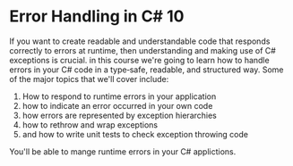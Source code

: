# Error Handling in C# 10

If you want to create readable and understandable code that responds correctly to errors at runtime, then understanding and making use of C# exceptions is crucial.
in this course we're going to learn how to handle errors in your C# code in a type‑safe, readable, and structured way. Some of the major topics that we'll cover include:
1. How to respond to runtime errors in your application
2. how to indicate an error occurred in your own code
3. how errors are represented by exception hierarchies
4. how to rethrow and wrap exceptions
5. and how to write unit tests to check exception throwing code

You'll be able to mange runtime errors in your C# applictions.
